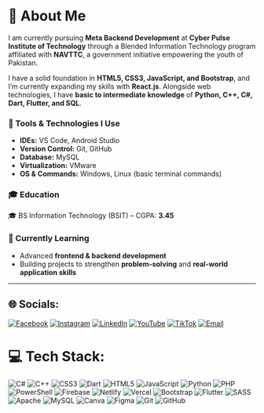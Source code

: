 # 💫 About Me  
I am currently pursuing **Meta Backend Development** at **Cyber Pulse Institute of Technology** through a Blended Information Technology program affiliated with **NAVTTC**, a government initiative empowering the youth of Pakistan.  

I have a solid foundation in **HTML5, CSS3, JavaScript, and Bootstrap**, and I’m currently expanding my skills with **React.js**. Alongside web technologies, I have **basic to intermediate knowledge** of **Python, C++, C#, Dart, Flutter, and SQL**.  

### 🔧 Tools & Technologies I Use  
- **IDEs:** VS Code, Android Studio  
- **Version Control:** Git, GitHub  
- **Database:** MySQL  
- **Virtualization:** VMware  
- **OS & Commands:** Windows, Linux (basic terminal commands)  

### 🎓 Education  
🎓 BS Information Technology (BSIT) – CGPA: **3.45**  

### 🌱 Currently Learning  
- Advanced **frontend & backend development**  
- Building projects to strengthen **problem-solving** and **real-world application skills**  

---

## 🌐 Socials:
[![Facebook](https://img.shields.io/badge/Facebook-%231877F2.svg?logo=Facebook&logoColor=white)](https://www.facebook.com/share/17KBcjRsbv/) [![Instagram](https://img.shields.io/badge/Instagram-%23E4405F.svg?logo=Instagram&logoColor=white)](https://www.instagram.com/farhanwaseem293) [![LinkedIn](https://img.shields.io/badge/LinkedIn-%230077B5.svg?logo=linkedin&logoColor=white)](https://www.linkedin.com/in/farhan-waseem-012b97241) [![YouTube](https://img.shields.io/badge/YouTube-%23FF0000.svg?logo=YouTube&logoColor=white)](https://www.youtube.com/@farhanwaseem3371) [![TikTok](https://img.shields.io/badge/TikTok-%23000000.svg?logo=TikTok&logoColor=white)](https://www.tiktok.com/@farhanwaseem293) [![Email](https://img.shields.io/badge/Email-D14836?logo=gmail&logoColor=white)](mailto:farhanwaseem293@gmail.com) 


# 💻 Tech Stack:
![C#](https://img.shields.io/badge/c%23-%23239120.svg?style=for-the-badge&logo=csharp&logoColor=white) ![C++](https://img.shields.io/badge/c++-%2300599C.svg?style=for-the-badge&logo=c%2B%2B&logoColor=white) ![CSS3](https://img.shields.io/badge/css3-%231572B6.svg?style=for-the-badge&logo=css3&logoColor=white) ![Dart](https://img.shields.io/badge/dart-%230175C2.svg?style=for-the-badge&logo=dart&logoColor=white) ![HTML5](https://img.shields.io/badge/html5-%23E34F26.svg?style=for-the-badge&logo=html5&logoColor=white) ![JavaScript](https://img.shields.io/badge/javascript-%23323330.svg?style=for-the-badge&logo=javascript&logoColor=%23F7DF1E) ![Python](https://img.shields.io/badge/python-3670A0?style=for-the-badge&logo=python&logoColor=ffdd54) ![PHP](https://img.shields.io/badge/php-%23777BB4.svg?style=for-the-badge&logo=php&logoColor=white) ![PowerShell](https://img.shields.io/badge/PowerShell-%235391FE.svg?style=for-the-badge&logo=powershell&logoColor=white) ![Firebase](https://img.shields.io/badge/firebase-%23039BE5.svg?style=for-the-badge&logo=firebase) ![Netlify](https://img.shields.io/badge/netlify-%23000000.svg?style=for-the-badge&logo=netlify&logoColor=#00C7B7) ![Vercel](https://img.shields.io/badge/vercel-%23000000.svg?style=for-the-badge&logo=vercel&logoColor=white) ![Bootstrap](https://img.shields.io/badge/bootstrap-%238511FA.svg?style=for-the-badge&logo=bootstrap&logoColor=white) ![Flutter](https://img.shields.io/badge/Flutter-%2302569B.svg?style=for-the-badge&logo=Flutter&logoColor=white) ![SASS](https://img.shields.io/badge/SASS-hotpink.svg?style=for-the-badge&logo=SASS&logoColor=white) ![Apache](https://img.shields.io/badge/apache-%23D42029.svg?style=for-the-badge&logo=apache&logoColor=white) ![MySQL](https://img.shields.io/badge/mysql-4479A1.svg?style=for-the-badge&logo=mysql&logoColor=white) ![Canva](https://img.shields.io/badge/Canva-%2300C4CC.svg?style=for-the-badge&logo=Canva&logoColor=white) ![Figma](https://img.shields.io/badge/figma-%23F24E1E.svg?style=for-the-badge&logo=figma&logoColor=white) ![Git](https://img.shields.io/badge/git-%23F05033.svg?style=for-the-badge&logo=git&logoColor=white) ![GitHub](https://img.shields.io/badge/github-%23121011.svg?style=for-the-badge&logo=github&logoColor=white)
